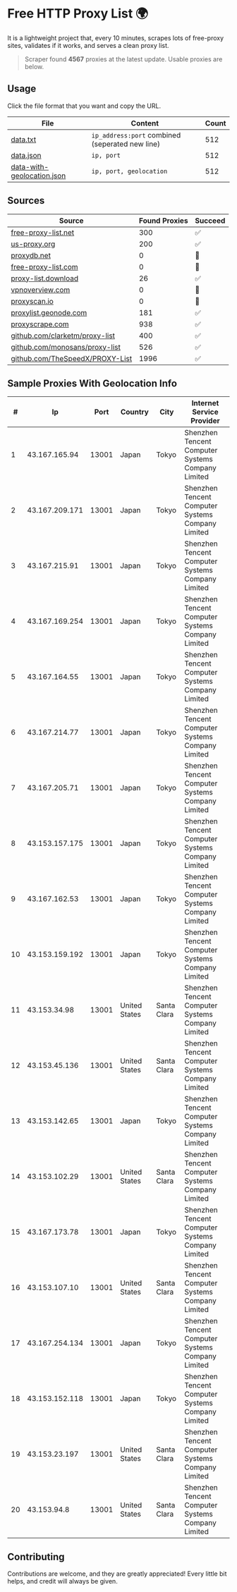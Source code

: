 
# Free HTTP Proxy List 🌍

It is a lightweight project that, every 10 minutes, scrapes lots of free-proxy sites, validates if it works, and serves a clean proxy list.


> Scraper found **4567** proxies at the latest update. Usable proxies are below.

## Usage

Click the file format that you want and copy the URL.


|File|Content|Count|
|----|-------|-----|
|[data.txt](https://raw.githubusercontent.com/themiralay/Proxy-List-World/master/data.txt)|`ip_address:port` combined (seperated new line)|512|
|[data.json](https://raw.githubusercontent.com/themiralay/Proxy-List-World/master/data.json)|`ip, port`|512|
|[data-with-geolocation.json](https://raw.githubusercontent.com/themiralay/Proxy-List-World/master/data-with-geolocation.json)|`ip, port, geolocation`|512|

## Sources

|Source|Found Proxies|Succeed|
|------|-------------|-------|
|[free-proxy-list.net](https://free-proxy-list.net)|300|✅|
|[us-proxy.org](https://www.us-proxy.org)|200|✅|
|[proxydb.net](http://proxydb.net)|0|🚫|
|[free-proxy-list.com](https://free-proxy-list.com/?page=&port=&type%5B%5D=http&type%5B%5D=https&up_time=0&search=Search)|0|🚫|
|[proxy-list.download](https://www.proxy-list.download/HTTP)|26|✅|
|[vpnoverview.com](https://vpnoverview.com/privacy/anonymous-browsing/free-proxy-servers)|0|🚫|
|[proxyscan.io](https://www.proxyscan.io)|0|🚫|
|[proxylist.geonode.com](https://proxylist.geonode.com/api/proxy-list?limit=300&page=1&sort_by=lastChecked&sort_type=desc&protocols=http,https)|181|✅|
|[proxyscrape.com](https://api.proxyscrape.com/v2/?request=displayproxies&protocol=http&timeout=10000&country=all&ssl=all&anonymity=all)|938|✅|
|[github.com/clarketm/proxy-list](https://raw.githubusercontent.com/clarketm/proxy-list/master/proxy-list-raw.txt)|400|✅|
|[github.com/monosans/proxy-list](https://raw.githubusercontent.com/monosans/proxy-list/main/proxies/http.txt)|526|✅|
|[github.com/TheSpeedX/PROXY-List](https://raw.githubusercontent.com/TheSpeedX/PROXY-List/master/http.txt)|1996|✅|


## Sample Proxies With Geolocation Info

|#|Ip|Port|Country|City|Internet Service Provider|
|-|--|----|-------|----|-------------------------|
|1|43.167.165.94|13001|Japan|Tokyo|Shenzhen Tencent Computer Systems Company Limited|
|2|43.167.209.171|13001|Japan|Tokyo|Shenzhen Tencent Computer Systems Company Limited|
|3|43.167.215.91|13001|Japan|Tokyo|Shenzhen Tencent Computer Systems Company Limited|
|4|43.167.169.254|13001|Japan|Tokyo|Shenzhen Tencent Computer Systems Company Limited|
|5|43.167.164.55|13001|Japan|Tokyo|Shenzhen Tencent Computer Systems Company Limited|
|6|43.167.214.77|13001|Japan|Tokyo|Shenzhen Tencent Computer Systems Company Limited|
|7|43.167.205.71|13001|Japan|Tokyo|Shenzhen Tencent Computer Systems Company Limited|
|8|43.153.157.175|13001|Japan|Tokyo|Shenzhen Tencent Computer Systems Company Limited|
|9|43.167.162.53|13001|Japan|Tokyo|Shenzhen Tencent Computer Systems Company Limited|
|10|43.153.159.192|13001|Japan|Tokyo|Shenzhen Tencent Computer Systems Company Limited|
|11|43.153.34.98|13001|United States|Santa Clara|Shenzhen Tencent Computer Systems Company Limited|
|12|43.153.45.136|13001|United States|Santa Clara|Shenzhen Tencent Computer Systems Company Limited|
|13|43.153.142.65|13001|Japan|Tokyo|Shenzhen Tencent Computer Systems Company Limited|
|14|43.153.102.29|13001|United States|Santa Clara|Shenzhen Tencent Computer Systems Company Limited|
|15|43.167.173.78|13001|Japan|Tokyo|Shenzhen Tencent Computer Systems Company Limited|
|16|43.153.107.10|13001|United States|Santa Clara|Shenzhen Tencent Computer Systems Company Limited|
|17|43.167.254.134|13001|Japan|Tokyo|Shenzhen Tencent Computer Systems Company Limited|
|18|43.153.152.118|13001|Japan|Tokyo|Shenzhen Tencent Computer Systems Company Limited|
|19|43.153.23.197|13001|United States|Santa Clara|Shenzhen Tencent Computer Systems Company Limited|
|20|43.153.94.8|13001|United States|Santa Clara|Shenzhen Tencent Computer Systems Company Limited|



## Contributing

Contributions are welcome, and they are greatly appreciated! Every
little bit helps, and credit will always be given.

